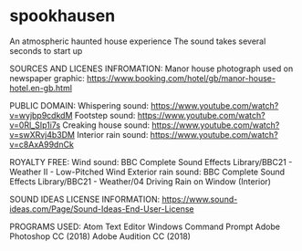 # spookhausen
An atmospheric haunted house experience
The sound takes several seconds to start up

SOURCES AND LICENES INFROMATION:
  Manor house photograph used on newspaper graphic: https://www.booking.com/hotel/gb/manor-house-hotel.en-gb.html

  PUBLIC DOMAIN:
  Whispering sound: https://www.youtube.com/watch?v=wyjbp9cdkdM
  Footstep sound: https://www.youtube.com/watch?v=0Rl_SIp1i7s
  Creaking house sound: https://www.youtube.com/watch?v=swXRvj4b3DM
  Interior rain sound: https://www.youtube.com/watch?v=c8AxA99dnCk

  ROYALTY FREE:
  Wind sound: BBC Complete Sound Effects Library/BBC21 - Weather II - Low-Pitched Wind
  Exterior rain sound: BBC Complete Sound Effects Library/BBC21 - Weather/04 Driving Rain on Window (Interior)

SOUND IDEAS LICENSE INFORMATION: https://www.sound-ideas.com/Page/Sound-Ideas-End-User-License

PROGRAMS USED:
  Atom Text Editor
  Windows Command Prompt
  Adobe Photoshop CC (2018)
  Adobe Audition CC (2018)
